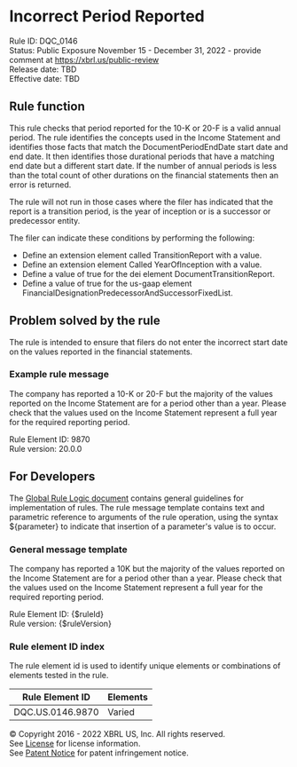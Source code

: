 # Incorrect Period Reported  
Rule ID: DQC_0146  
Status: Public Exposure November 15 - December 31, 2022 - provide comment at https://xbrl.us/public-review  
Release date: TBD  
Effective date: TBD  
  
## Rule function
This rule checks that period reported for the 10-K or 20-F is a valid annual period. The rule identifies the concepts used in the Income Statement and identifies those facts that match the DocumentPeriodEndDate start date and end date.  It then identifies those durational periods that have a matching end date but a different start date.  If the number of annual periods is less than the total count of other durations on the financial statements then an error is returned.  

The rule will not run in those cases where the filer has indicated that the report is a transition period, is the year of inception or is a successor or predecessor entity.  

The filer can indicate these conditions by performing the following:
  - Define an extension element called TransitionReport with a value.
  - Define an extension element Called YearOfInception with a value.
  - Define a value of true for the dei element DocumentTransitionReport.
  - Define a value of true for the us-gaap element FinancialDesignationPredecessorAndSuccessorFixedList.

## Problem solved by the rule  
The rule is intended to ensure that filers do not enter the incorrect start date on the values reported in the financial statements. 

### Example rule message
The company has reported a 10-K or 20-F but the majority of the values reported on the Income Statement are for a period other than a year.  Please check that the values used on the Income Statement represent a full year for the required reporting period.

Rule Element ID: 9870  
Rule version: 20.0.0 

## For Developers  
The [Global Rule Logic document](https://github.com/DataQualityCommittee/dqc_us_rules/blob/master/docs/GlobalRuleLogic.md) contains general guidelines for implementation of rules. The rule message template contains text and parametric reference to arguments of the rule operation, using the syntax ${parameter} to indicate that insertion of a parameter's value is to occur.  
  
### General message template 
The company has reported a 10K but the majority of the values reported on the Income Statement are for a period other than a year.  Please check that the values used on the Income Statement represent a full year for the required reporting period.  

Rule Element ID: {$ruleId}  
Rule version: {$ruleVersion}  

### Rule element ID index  
The rule element id is used to identify unique elements or combinations of elements tested in the rule.

|Rule Element ID|Elements|
|--- |--- |
|DQC.US.0146.9870|Varied|

© Copyright 2016 - 2022 XBRL US, Inc. All rights reserved.   
See [License](https://xbrl.us/dqc-license) for license information.  
See [Patent Notice](https://xbrl.us/dqc-patent) for patent infringement notice.  